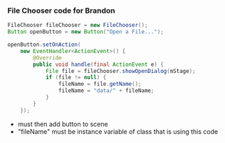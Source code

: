### File Chooser code for Brandon

```java
FileChooser fileChooser = new FileChooser();
Button openButton = new Button("Open a File...");

openButton.setOnAction(
	new EventHandler<ActionEvent>() {
		@Override
		public void handle(final ActionEvent e) {
			File file = fileChooser.showOpenDialog(mStage);
			if (file != null) {
				fileName = file.getName();
				fileName = "data/" + fileName;			
			}
		}
	});
```

* must then add button to scene
* "fileName" must be instance variable of class that is using this code